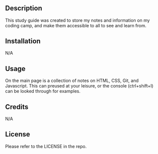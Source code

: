 # <Your-Project-Title>

## Description

This study guide was created to store my notes and information on my coding camp, and make them accessible to all to see and learn from. 

## Installation

N/A

## Usage

On the main page is a collection of notes on HTML, CSS, Git, and Javascript. This can preused at your leisure, or the console (ctrl+shift+I) can be looked through for examples.

## Credits

N/A

## License

Please refer to the LICENSE in the repo.